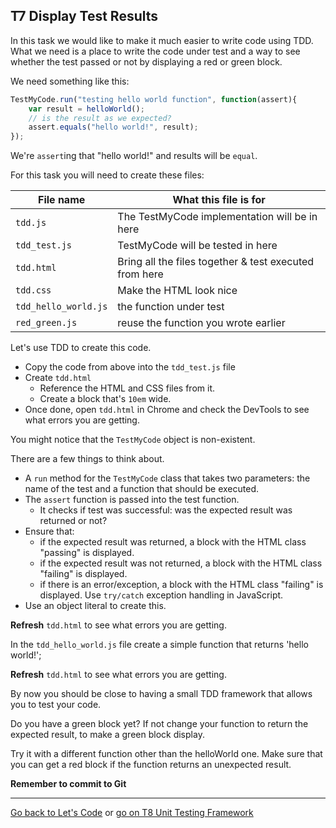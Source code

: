 ## T7 Display Test Results

In this task we would like to make it much easier to write code using TDD. What we need is a place to write the code under test and a way to see whether the test passed or not by displaying a red or green block.

We need something like this:

```javascript
TestMyCode.run("testing hello world function", function(assert){
	var result = helloWorld();
	// is the result as we expected?
	assert.equals("hello world!", result);
});
```

We're `assert`ing that "hello world!" and results will be `equal`.

For this task you will need to create these files:

  File name | What this file is for
--- | ---
`tdd.js` | The TestMyCode implementation will be in here
`tdd_test.js` | TestMyCode will be tested in here
`tdd.html` | Bring all the files together & test executed from here
`tdd.css` | Make the HTML look nice
`tdd_hello_world.js` | the function under test
`red_green.js` | reuse the function you wrote earlier

Let's use TDD to create this code.

* Copy the code from above into the `tdd_test.js` file
* Create `tdd.html`
    * Reference the HTML and CSS files from it.
    * Create a block that's `10em` wide.
* Once done, open `tdd.html` in Chrome and check the DevTools to see what errors you are getting.

You might notice that the `TestMyCode` object is non-existent.

There are a few things to think about.

* A `run` method for the `TestMyCode` class that takes two parameters: the name of the test and a function that should be executed.
* The `assert` function is passed into the test function.
    * It checks if test was successful: was the expected result was returned or not?
* Ensure that:
    * if the expected result was returned, a block with the HTML class "passing" is displayed.
    * if the expected result was not returned, a block with the HTML class "failing" is displayed.
    * if there is an error/exception, a block with the HTML class "failing" is displayed. Use `try/catch` exception handling in JavaScript.
* Use an object literal to create this.

**Refresh** `tdd.html` to see what errors you are getting.

In the `tdd_hello_world.js` file create a simple function that returns 'hello world!';

**Refresh** `tdd.html` to see what errors you are getting.

By now you should be close to having a small TDD framework that allows you to test your code.

Do you have a green block yet? If not change your function to return the expected result, to make a green block display.

Try it with a different function other than the helloWorld one. Make sure that you can get a red block if the function returns an unexpected result.

**Remember to commit to Git**

---

[Go back to Let's Code](lets_code.md) or [go on T8 Unit Testing Framework](t8-unit-testing-framework.md)
